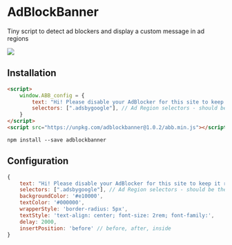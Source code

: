 # AdBlockBanner
Tiny script to detect ad blockers and display a custom message in ad regions

![](https://yeleha.co/2u3UPs6)


## Installation
```html
<script>
    window.ABB_config = {
        text: "Hi! Please disable your AdBlocker for this site to keep it running, thanks :)", // Text to be displayed
        selectors: [".adsbygoogle"], // Ad Region selectors - should be the element that usually contains the ad body
    }
</script>
<script src="https://unpkg.com/adblockbanner@1.0.2/abb.min.js"></script>
```

```
npm install --save adblockbanner
```


## Configuration
```js
{
    text: "Hi! Please disable your AdBlocker for this site to keep it running, thanks :)", // Text to be displayed
    selectors: [".adsbygoogle"], // Ad Region selectors - should be the element that usually contains the ad body
    backgroundColor: '#e10000',
    textColor: '#000000',
    wrapperStyle: 'border-radius: 5px',
    textStyle: 'text-align: center; font-size: 2rem; font-family:',
    delay: 2000,
    insertPosition: 'before' // before, after, inside
}
```
